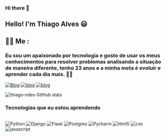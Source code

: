 ### Hi there 👋
## Hello! I'm Thiago Alves 😃

## 🧑🏾 Me :
### Eu sou um apaixonado por tecnologia e gosto de usar os meus conhecimentos para resolver problemas analisando a situação de maneira diferente, tenho 23 anos e a minha meta é evoluir e aprender cada dia mais. 👨‍💻

[![Blog](https://img.shields.io/badge/LinkedIn-0077B5?style=for-the-badge&logo=linkedin&logoColor=white)](https://www.linkedin.com/in/thiago-alves-webdev/)
[![blog](https://img.shields.io/badge/GitHub-100000?style=for-the-badge&logo=github&logoColor=white)](https://github.com/thiago-ndev)
[![blog](https://img.shields.io/badge/Instagram-E4405F?style=for-the-badge&logo=instagram&logoColor=white)](https://www.instagram.com/th_a59/?hl=pt-br)



![thiago-ndev GitHub stats](https://github-readme-stats.vercel.app/api?username=thiago-ndev&show_icons=true&theme=dracula)

### Tecnologias que eu estou aprendendo 
<div style="display: inline_block">
<br>
<img aling="center" alt="Python" src="https://img.shields.io/badge/Python-3776AB?style=for-the-badge&logo=python&logoColor=white">
<img aling="center" alt="Django" src="https://img.shields.io/badge/Django-092E20?style=for-the-badge&logo=django&logoColor=white">
<img aling="center" alt="Flask" src="https://img.shields.io/badge/Flask-000000?style=for-the-badge&logo=flask&logoColor=white">
<img aling="center" alt="Postgres" src="https://img.shields.io/badge/PostgreSQL-316192?style=for-the-badge&logo=postgresql&logoColor=whitelogoColor=white">
<img aling="center" alt="Pycharm" src="https://img.shields.io/badge/PyCharm-000000.svg?&style=for-the-badge&logo=PyCharm&logoColor=white">
<img aling="center" alt="html5" src="https://img.shields.io/badge/HTML5-E34F26?style=for-the-badge&logo=html5&logoColor=white">
<img aling="center" alt="css" src="https://img.shields.io/badge/CSS3-1572B6?style=for-the-badge&logo=css3&logoColor=white">
<img aling="center" alt="javascript" src="https://img.shields.io/badge/JavaScript-F7DF1E?style=for-the-badge&logo=javascript&logoColor=black">
</div>
